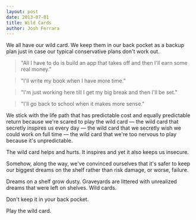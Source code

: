 ```yaml
---
layout: post
date: 2013-07-01
title: Wild Cards
author: Josh Ferrara
---
```

We all have our wild card. We keep them in our back pocket as a backup plan just in case our typical conservative plans don't work out. 

> "All I have to do is build an app that takes off and then I'll earn some real money."

> "I'll write my book when I have more time."

> "I'm just working here till I get my big break and then I'll be set."

> "I'll go back to school when it makes more sense."

We stick with the life path that has predictable cost and equally predictable return because we're scared to play the wild card — the wild card that secretly inspires us every day — the wild card that we secretly wish we could work on full time — the wild card that we're too nervous to play because it's unpredictable. 

The wild card helps and hurts. It inspires and yet it also keeps us insecure. 

Somehow, along the way, we've convinced ourselves that it's safer to keep our biggest dreams on the shelf rather than risk damage, or worse, failure. 

Dreams on a shelf grow dusty. Graveyards are littered with unrealized dreams that were left on shelves. Wild cards.

Don't keep it in your back pocket.  

Play the wild card. 
